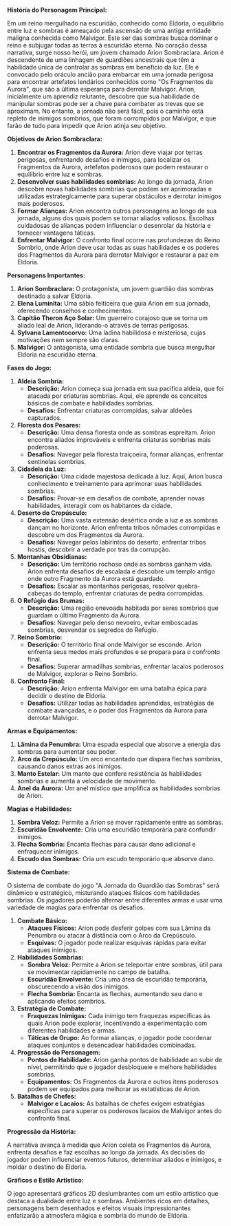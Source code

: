 **História do Personagem Principal:** 

Em um reino mergulhado na escuridão, conhecido como Eldoria, o equilíbrio entre luz e sombras é ameaçado pela ascensão de uma antiga entidade maligna conhecida como Malvigor. Este ser das sombras busca dominar o reino e subjugar todas as terras à escuridão eterna.
No coração dessa narrativa, surge nosso herói, um jovem chamado Arion Sombraclara. Arion é descendente de uma linhagem de guardiões ancestrais que têm a habilidade única de controlar as sombras em benefício da luz. Ele é convocado pelo oráculo ancião para embarcar em uma jornada perigosa para encontrar artefatos lendários conhecidos como "Os Fragmentos da Aurora", que são a última esperança para derrotar Malvigor.
Arion, inicialmente um aprendiz relutante, descobre que sua habilidade de manipular sombras pode ser a chave para combater as trevas que se aproximam. No entanto, a jornada não será fácil, pois o caminho está repleto de inimigos sombrios, que foram corrompidos por Malvigor, e que farão de tudo para impedir que Arion atinja seu objetivo.

**Objetivos de Arion Sombraclara:**

1. **Encontrar os Fragmentos da Aurora:** Arion deve viajar por terras perigosas, enfrentando desafios e inimigos, para localizar os Fragmentos da Aurora, artefatos poderosos que podem restaurar o equilíbrio entre luz e sombras.
2. **Desenvolver suas habilidades sombrias:** Ao longo da jornada, Arion descobre novas habilidades sombrias que podem ser aprimoradas e utilizadas estrategicamente para superar obstáculos e derrotar inimigos mais poderosos.
3. **Formar Alianças:** Arion encontra outros personagens ao longo de sua jornada, alguns dos quais podem se tornar aliados valiosos. Escolhas cuidadosas de alianças podem influenciar o desenrolar da história e fornecer vantagens táticas.
4. **Enfrentar Malvigor:** O confronto final ocorre nas profundezas do Reino Sombrio, onde Arion deve usar todas as suas habilidades e os poderes dos Fragmentos da Aurora para derrotar Malvigor e restaurar a paz em Eldoria.

**Personagens Importantes:**

1. **Arion Sombraclara:** O protagonista, um jovem guardião das sombras destinado a salvar Eldoria.
2. **Elena Luminita:** Uma sábia feiticeira que guia Arion em sua jornada, oferecendo conselhos e conhecimentos.
3. **Capitão Theron Aço Solar:** Um guerreiro corajoso que se torna um aliado leal de Arion, liderando-o através de terras perigosas.
4. **Sylvana Lamentocorvo:** Uma ladina habilidosa e misteriosa, cujas motivações nem sempre são claras.
5. **Malvigor:** O antagonista, uma entidade sombria que busca mergulhar Eldoria na escuridão eterna.


**Fases do Jogo:**

1. **Aldeia Sombria:**
   - **Descrição:** Arion começa sua jornada em sua pacífica aldeia, que foi atacada por criaturas sombrias. Aqui, ele aprende os conceitos básicos de combate e habilidades sombrias.
   - **Desafios:** Enfrentar criaturas corrompidas, salvar aldeões capturados.
2. **Floresta dos Pesares:**
   - **Descrição:** Uma densa floresta onde as sombras espreitam. Arion encontra aliados improváveis e enfrenta criaturas sombrias mais poderosas.
   - **Desafios:** Navegar pela floresta traiçoeira, formar alianças, enfrentar sentinelas sombrias.
3. **Cidadela da Luz:**
   - **Descrição:** Uma cidade majestosa dedicada à luz. Aqui, Arion busca conhecimento e treinamento para aprimorar suas habilidades sombrias.
   - **Desafios:** Provar-se em desafios de combate, aprender novas habilidades, interagir com os habitantes da cidade.
4. **Deserto do Crepúsculo:**
   - **Descrição:** Uma vasta extensão desértica onde a luz e as sombras dançam no horizonte. Arion enfrenta tribos nômades corrompidas e descobre um dos Fragmentos da Aurora.
   - **Desafios:** Navegar pelos labirintos do deserto, enfrentar tribos hostis, descobrir a verdade por trás da corrupção.
5. **Montanhas Obsidianas:**
   - **Descrição:** Um território rochoso onde as sombras ganham vida. Arion enfrenta desafios de escalada e descobre um templo antigo onde outro Fragmento da Aurora está guardado.
   - **Desafios:** Escalar as montanhas perigosas, resolver quebra-cabeças do templo, enfrentar criaturas de pedra corrompidas.
6. **O Refúgio das Brumas:**
   - **Descrição:** Uma região enevoada habitada por seres sombrios que guardam o último Fragmento da Aurora.
   - **Desafios:** Navegar pelo denso nevoeiro, evitar emboscadas sombrias, desvendar os segredos do Refúgio.
7. **Reino Sombrio:**
   - **Descrição:** O território final onde Malvigor se esconde. Arion enfrenta seus medos mais profundos e se prepara para o confronto final.
   - **Desafios:** Superar armadilhas sombrias, enfrentar lacaios poderosos de Malvigor, explorar o Reino Sombrio.
8. **Confronto Final:**
   - **Descrição:** Arion enfrenta Malvigor em uma batalha épica para decidir o destino de Eldoria.
   - **Desafios:** Utilizar todas as habilidades aprendidas, estratégias de combate avançadas, e o poder dos Fragmentos da Aurora para derrotar Malvigor.

**Armas e Equipamentos:**

1. **Lâmina da Penumbra:** Uma espada especial que absorve a energia das sombras para aumentar seu poder.
2. **Arco da Crepúsculo:** Um arco encantado que dispara flechas sombrias, causando danos extras aos inimigos.
3. **Manto Estelar:** Um manto que confere resistência às habilidades sombrias e aumenta a velocidade de movimento.
4. **Anel da Aurora:** Um anel místico que amplifica as habilidades sombrias de Arion.

**Magias e Habilidades:**

1. **Sombra Veloz:** Permite a Arion se mover rapidamente entre as sombras.
2. **Escuridão Envolvente:** Cria uma escuridão temporária para confundir inimigos.
3. **Flecha Sombria:** Encanta flechas para causar dano adicional e enfraquecer inimigos.
4. **Escudo das Sombras:** Cria um escudo temporário que absorve dano.

**Sistema de Combate:**

O sistema de combate do jogo "A Jornada do Guardião das Sombras" será dinâmico e estratégico, misturando ataques físicos com habilidades sombrias. Os jogadores poderão alternar entre diferentes armas e usar uma variedade de magias para enfrentar os desafios.

1. **Combate Básico:**
   - **Ataques Físicos:** Arion pode desferir golpes com sua Lâmina da Penumbra ou atacar à distância com o Arco da Crepúsculo.
   - **Esquivas:** O jogador pode realizar esquivas rápidas para evitar ataques inimigos.
2. **Habilidades Sombrias:**
   - **Sombra Veloz:** Permite a Arion se teleportar entre sombras, útil para se movimentar rapidamente no campo de batalha.
   - **Escuridão Envolvente:** Cria uma área de escuridão temporária, obscurecendo a visão dos inimigos.
   - **Flecha Sombria:** Encanta as flechas, aumentando seu dano e aplicando efeitos sombrios.
3. **Estratégia de Combate:**
   - **Fraquezas Inimigas:** Cada inimigo tem fraquezas específicas às quais Arion pode explorar, incentivando a experimentação com diferentes habilidades e armas.
   - **Táticas de Grupo:** Ao formar alianças, o jogador pode coordenar ataques conjuntos e desencadear habilidades combinadas.
4. **Progressão do Personagem:**
   - **Pontos de Habilidade:** Arion ganha pontos de habilidade ao subir de nível, permitindo que o jogador desbloqueie e melhore habilidades sombrias.
   - **Equipamentos:** Os Fragmentos da Aurora e outros itens poderosos podem ser equipados para melhorar as estatísticas de Arion.
5. **Batalhas de Chefes:**
   - **Malvigor e Lacaios:** As batalhas de chefes exigem estratégias específicas para superar os poderosos lacaios de Malvigor antes do confronto final.

**Progressão da História:**

A narrativa avança à medida que Arion coleta os Fragmentos da Aurora, enfrenta desafios e faz escolhas ao longo da jornada. As decisões do jogador podem influenciar eventos futuros, determinar aliados e inimigos, e moldar o destino de Eldoria.

**Gráficos e Estilo Artístico:**

O jogo apresentará gráficos 2D deslumbrantes com um estilo artístico que destaca a dualidade entre luz e sombras.
Ambientes ricos em detalhes, personagens bem desenhados e efeitos visuais impressionantes enfatizarão a atmosfera mágica e sombria do mundo de Eldoria.

